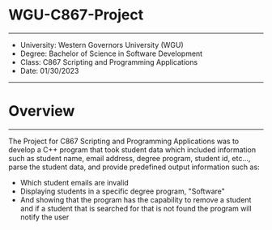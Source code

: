 # WGU-C867-Project

---

* University: Western Governors University (WGU)
* Degree: Bachelor of Science in Software Development
* Class: C867 Scripting and Programming Applications
* Date: 01/30/2023

---

# Overview



---

The Project for C867 Scripting and Programming Applications was to develop a C++ program that took student data which included information such as student name, email address, degree program, student id, etc..., parse the student data, and provide predefined output information such as:
- Which student emails are invalid
- Displaying students in a specific degree program, "Software"
- And showing that the program has the capability to remove a student and if a student that is searched for that is not found the program will notify the user



